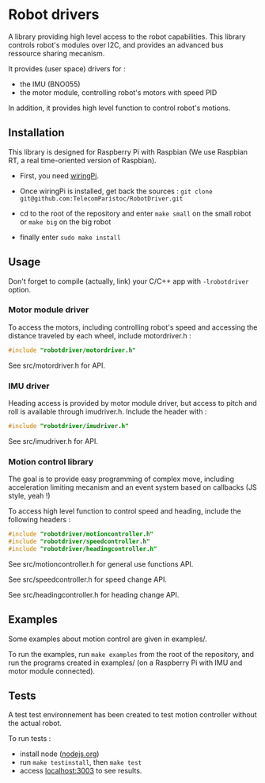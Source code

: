 # Robot drivers #

A library providing high level access to the robot capabilities.
This library controls robot's modules over I2C, and provides an advanced bus
ressource sharing mecanism.

It provides (user space) drivers for :

* the IMU (BNO055)
* the motor module, controlling robot's motors with speed PID

In addition, it provides high level function to control robot's motions.

## Installation ##

This library is designed for Raspberry Pi with Raspbian (We use Raspbian RT, a
real time-oriented version of Raspbian).

* First, you need [wiringPi](http://wiringpi.com/download-and-install/).

* Once wiringPi is installed, get back the sources :
`git clone git@github.com:TelecomParistoc/RobotDriver.git`

* cd to the root of the repository and enter `make small` on the small robot or
`make big` on the big robot

* finally enter `sudo make install`

## Usage ##

Don't forget to compile (actually, link) your C/C++ app with `-lrobotdriver` option.

### Motor module driver ###

To access the motors, including controlling robot's speed and accessing the distance
traveled by each wheel, include motordriver.h :

```c
#include "robotdriver/motordriver.h"
```

See src/motordriver.h for API.

### IMU driver ###

Heading access is provided by motor module driver, but access to pitch and roll
is available through imudriver.h. Include the header with :

```c
#include "robotdriver/imudriver.h"
```

See src/imudriver.h for API.

### Motion control library ###

The goal is to provide easy programming of complex move, including acceleration
limiting mecanism and an event system based on callbacks (JS style, yeah !)

To access high level function to control speed and heading, include the following
headers :

```c
#include "robotdriver/motioncontroller.h"
#include "robotdriver/speedcontroller.h"
#include "robotdriver/headingcontroller.h"
```

See src/motioncontroller.h for general use functions API.

See src/speedcontroller.h for speed change API.

See src/headingcontroller.h for heading change API.

## Examples ##

Some examples about motion control are given in examples/.

To run the examples, run `make examples` from the root of the repository, and run
the programs created in examples/ (on a Raspberry Pi with IMU and motor module connected).

## Tests ##

A test test environnement has been created to test motion controller without the
actual robot.

To run tests :

* install node ([nodejs.org](https://nodejs.org/en/download/))
* run `make testinstall`, then `make test`
* access [localhost:3003](http://localhost:3003) to see results.
